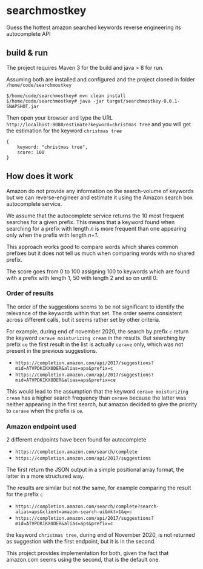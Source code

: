 # searchmostkey
Guess the hottest amazon searched keywords reverse engineering its autocomplete API

## build & run
The project requires Maven 3 for the build and java > 8 for run.

Assuming both are installed and configured and the project cloned in folder `/home/code/searchmostkey`
```
$/home/code/searchmostkey# mvn clean install 
$/home/code/searchmostkey# java -jar target/searchmostkey-0.0.1-SNAPSHOT.jar
```
Then open your browser and type the URL `http://localhost:8080/estimate?keyword=christmas tree` and you will get the estimation for the keyword `christmas tree`
```
{
    keyword: "christmas tree",
    score: 100
}
```

## How does it work
Amazon do not provide any information on the search-volume of keywords but we can reverse-engineer and estimate it using the Amazon search box autocomplete service.

We assume that the autocomplete service returns the 10 most frequent searches for a given prefix.
This means that a keyword found when searching for a prefix with length *n*  is more frequent than one appearing only when the prefix with length *n+1*.

This approach works good to compare words which shares common prefixes but it does not tell us much when comparing words with no shared prefix.

The score goes from 0 to 100 assigning 100 to keywords which are found with a prefix with length 1, 50 with length 2 and so on until 0.    

### Order of results
The order of the suggestions seems to be not significant to identify the relevance of the keywords within that set.
The order seems consistent across different calls, but it seems rather set by other criteria.

For example, during end of november 2020, the search by prefix `c` return the keyword `cerave moisturizing cream` in the results.
But searching by prefix `ce` the first result in the list is actually `cerave` only, which was not present in the previous suggestions.

* `https://completion.amazon.com/api/2017/suggestions?mid=ATVPDKIKX0DER&alias=aps&prefix=c`
* `https://completion.amazon.com/api/2017/suggestions?mid=ATVPDKIKX0DER&alias=aps&prefix=ce`

This would lead to the assumption that the keyword `cerave moisturizing cream` has a higher search frequency than `cerave` because the latter was neither appearing in the first search, but amazon decided to give the priority to `cerave` when the prefix is `ce`.

### Amazon endpoint used

2 different endpoints have been found for autocomplete
* `https://completion.amazon.com/search/complete`
* `https://completion.amazon.com/api/2017/suggestions`

The first return the JSON output in a simple positional array format, the latter in a more structured way.

The results are similar but not the same, for example comparing the result for the prefix `c`

* `https://completion.amazon.com/search/complete?search-alias=aps&client=amazon-search-ui&mkt=1&q=c`
* `https://completion.amazon.com/api/2017/suggestions?mid=ATVPDKIKX0DER&alias=aps&prefix=c`

the keyword `christmas tree`, during end of November 2020, is not returned as suggestion with the first endpoint, but it is in the second.

This project provides implementation for both, given the fact that amazon.com seems using the second, that is the default one. 
